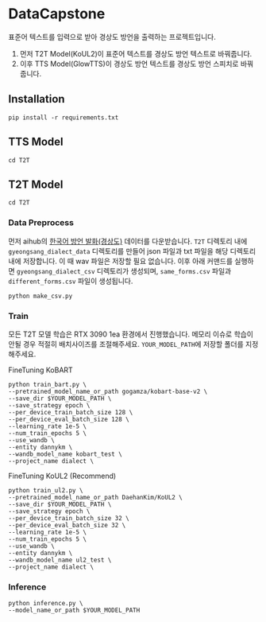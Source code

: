# DataCapstone
표준어 텍스트를 입력으로 받아 경상도 방언을 출력하는 프로젝트입니다.

1. 먼저 T2T Model(KoUL2)이 표준어 텍스트를 경상도 방언 텍스트로 바꿔줍니다.
2. 이후 TTS Model(GlowTTS)이 경상도 방언 텍스트를 경상도 방언 스피치로 바꿔줍니다.

## Installation
```
pip install -r requirements.txt
```

## TTS Model
```
cd T2T
```

## T2T Model
```
cd T2T
```

### Data Preprocess
먼저 aihub의 [한국어 방언 발화(경상도)](https://aihub.or.kr/aihubdata/data/view.do?currMenu=115&topMenu=100&aihubDataSe=data&dataSetSn=119) 데이터를 다운받습니다. `T2T` 디렉토리 내에 `gyeongsang_dialect_data` 디렉토리를 만들어 json 파일과 txt 파일을 해당 디렉토리 내에 저장합니다. 이 때 wav 파일은 저장할 필요 없습니다. 이후 아래 커맨드를 실행하면 `gyeongsang_dialect_csv` 디렉토리가 생성되며, `same_forms.csv` 파일과 `different_forms.csv` 파일이 생성됩니다.
```
python make_csv.py
```

### Train
모든 T2T 모델 학습은 RTX 3090 1ea 환경에서 진행했습니다. 메모리 이슈로 학습이 안될 경우 적절히 배치사이즈를 조절해주세요. 
`YOUR_MODEL_PATH`에 저장할 폴더를 지정해주세요.

FineTuning KoBART
```
python train_bart.py \
--pretrained_model_name_or_path gogamza/kobart-base-v2 \
--save_dir $YOUR_MODEL_PATH \
--save_strategy epoch \
--per_device_train_batch_size 128 \
--per_device_eval_batch_size 128 \
--learning_rate 1e-5 \
--num_train_epochs 5 \
--use_wandb \
--entity dannykm \
--wandb_model_name kobart_test \
--project_name dialect \
```
FineTuning KoUL2 (Recommend)
```
python train_ul2.py \
--pretrained_model_name_or_path DaehanKim/KoUL2 \
--save_dir $YOUR_MODEL_PATH \
--save_strategy epoch \
--per_device_train_batch_size 32 \
--per_device_eval_batch_size 32 \
--learning_rate 1e-5 \
--num_train_epochs 5 \
--use_wandb \
--entity dannykm \
--wandb_model_name ul2_test \
--project_name dialect \
```
### Inference
```
python inference.py \
--model_name_or_path $YOUR_MODEL_PATH
```
